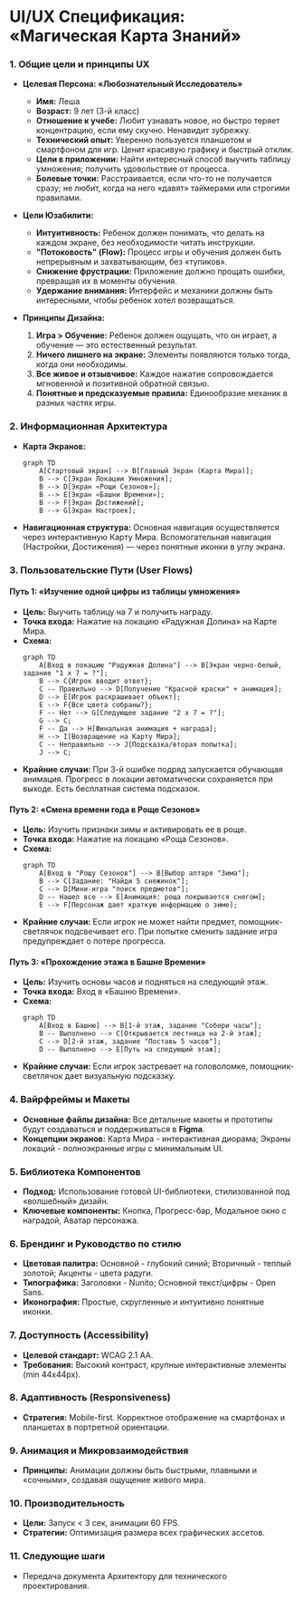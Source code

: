 # UI/UX Спецификация: «Магическая Карта Знаний»

### 1. Общие цели и принципы UX

* **Целевая Персона: «Любознательный Исследователь»**
    * **Имя:** Леша
    * **Возраст:** 9 лет (3-й класс)
    * **Отношение к учебе:** Любит узнавать новое, но быстро теряет концентрацию, если ему скучно. Ненавидит зубрежку.
    * **Технический опыт:** Уверенно пользуется планшетом и смартфоном для игр. Ценит красивую графику и быстрый отклик.
    * **Цели в приложении:** Найти интересный способ выучить таблицу умножения; получить удовольствие от процесса.
    * **Болевые точки:** Расстраивается, если что-то не получается сразу; не любит, когда на него «давят» таймерами или строгими правилами.

* **Цели Юзабилити:**
    * **Интуитивность:** Ребенок должен понимать, что делать на каждом экране, без необходимости читать инструкции.
    * **"Потоковость" (Flow):** Процесс игры и обучения должен быть непрерывным и захватывающим, без «тупиков».
    * **Снижение фрустрации:** Приложение должно прощать ошибки, превращая их в моменты обучения.
    * **Удержание внимания:** Интерфейс и механики должны быть интересными, чтобы ребенок хотел возвращаться.

* **Принципы Дизайна:**
    1.  **Игра > Обучение:** Ребенок должен ощущать, что он играет, а обучение — это естественный результат.
    2.  **Ничего лишнего на экране:** Элементы появляются только тогда, когда они необходимы.
    3.  **Все живое и отзывчивое:** Каждое нажатие сопровождается мгновенной и позитивной обратной связью.
    4.  **Понятные и предсказуемые правила:** Единообразие механик в разных частях игры.

### 2. Информационная Архитектура

* **Карта Экранов:**
    ```mermaid
    graph TD
        A[Стартовый экран] --> B[Главный Экран (Карта Мира)];
        B --> C[Экран Локации Умножения];
        B --> D[Экран «Рощи Сезонов»];
        B --> E[Экран «Башни Времени»];
        B --> F[Экран Достижений];
        B --> G[Экран Настроек];
    ```
* **Навигационная структура:** Основная навигация осуществляется через интерактивную Карту Мира. Вспомогательная навигация (Настройки, Достижения) — через понятные иконки в углу экрана.

### 3. Пользовательские Пути (User Flows)

#### **Путь 1: «Изучение одной цифры из таблицы умножения»**
* **Цель:** Выучить таблицу на 7 и получить награду.
* **Точка входа:** Нажатие на локацию «Радужная Долина» на Карте Мира.
* **Схема:**
    ```mermaid
    graph TD
        A[Вход в локацию "Радужная Долина"] --> B[Экран черно-белый, задание "1 х 7 = ?"];
        B --> C{Игрок вводит ответ};
        C -- Правильно --> D[Получение "Красной краски" + анимация];
        D --> E[Игрок раскрашивает объект];
        E --> F{Все цвета собраны?};
        F -- Нет --> G[Следующее задание "2 х 7 = ?"];
        G --> C;
        F -- Да --> H[Финальная анимация + награда];
        H --> I[Возвращение на Карту Мира];
        C -- Неправильно --> J[Подсказка/вторая попытка];
        J --> C;
    ```
* **Крайние случаи:** При 3-й ошибке подряд запускается обучающая анимация. Прогресс в локации автоматически сохраняется при выходе. Есть бесплатная система подсказок.

#### **Путь 2: «Смена времени года в Роще Сезонов»**
* **Цель:** Изучить признаки зимы и активировать ее в роще.
* **Точка входа:** Нажатие на локацию «Роща Сезонов».
* **Схема:**
    ```mermaid
    graph TD
        A[Вход в "Рощу Сезонов"] --> B[Выбор алтаря "Зима"];
        B --> C[Задание: "Найди 5 снежинок"];
        C --> D[Мини-игра "поиск предметов"];
        D -- Нашел все --> E[Анимация: роща покрывается снегом];
        E --> F[Персонаж дает краткую информацию о зиме];
    ```
* **Крайние случаи:** Если игрок не может найти предмет, помощник-светлячок подсвечивает его. При попытке сменить задание игра предупреждает о потере прогресса.

#### **Путь 3: «Прохождение этажа в Башне Времени»**
* **Цель:** Изучить основы часов и подняться на следующий этаж.
* **Точка входа:** Вход в «Башню Времени».
* **Схема:**
    ```mermaid
    graph TD
        A[Вход в Башню] --> B[1-й этаж, задание "Собери часы"];
        B -- Выполнено --> C[Открывается лестница на 2-й этаж];
        C --> D[2-й этаж, задание "Поставь 5 часов"];
        D -- Выполнено --> E[Путь на следующий этаж];
    ```
* **Крайние случаи:** Если игрок застревает на головоломке, помощник-светлячок дает визуальную подсказку.

### 4. Вайрфреймы и Макеты
* **Основные файлы дизайна:** Все детальные макеты и прототипы будут создаваться и поддерживаться в **Figma**.
* **Концепции экранов:** Карта Мира - интерактивная диорама; Экраны локаций - полноэкранные игры с минимальным UI.

### 5. Библиотека Компонентов
* **Подход:** Использование готовой UI-библиотеки, стилизованной под «волшебный» дизайн.
* **Ключевые компоненты:** Кнопка, Прогресс-бар, Модальное окно с наградой, Аватар персонажа.

### 6. Брендинг и Руководство по стилю
* **Цветовая палитра:** Основной - глубокий синий; Вторичный - теплый золотой; Акценты - цвета радуги.
* **Типографика:** Заголовки - Nunito; Основной текст/цифры - Open Sans.
* **Иконография:** Простые, скругленные и интуитивно понятные иконки.

### 7. Доступность (Accessibility)
* **Целевой стандарт:** WCAG 2.1 AA.
* **Требования:** Высокий контраст, крупные интерактивные элементы (min 44x44px).

### 8. Адаптивность (Responsiveness)
* **Стратегия:** Mobile-first. Корректное отображение на смартфонах и планшетах в портретной ориентации.

### 9. Анимация и Микровзаимодействия
* **Принципы:** Анимации должны быть быстрыми, плавными и «сочными», создавая ощущение живого мира.

### 10. Производительность
* **Цели:** Запуск < 3 сек, анимации 60 FPS.
* **Стратегии:** Оптимизация размера всех графических ассетов.

### 11. Следующие шаги
* Передача документа Архитектору для технического проектирования.